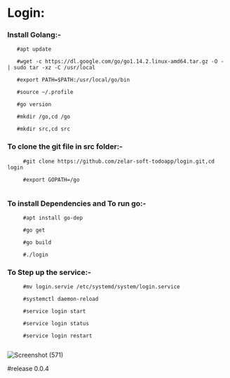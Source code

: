 # Login:

### Install Golang:-
  
  
  ```
     #apt update

     #wget -c https://dl.google.com/go/go1.14.2.linux-amd64.tar.gz -O - | sudo tar -xz -C /usr/local

     #export PATH=$PATH:/usr/local/go/bin

     #source ~/.profile

     #go version

     #mkdir /go,cd /go

     #mkdir src,cd src
  ```  

### To clone the git file in src folder:-

```
     #git clone https://github.com/zelar-soft-todoapp/login.git,cd login

     #export GOPATH=/go
    
``` 
   

### To install Dependencies and To run go:-

```
     #apt install go-dep

     #go get

     #go build

     #./login
```


### To Step up  the service:-

```
     #mv login.servie /etc/systemd/system/login.service
    
     #systemctl daemon-reload
    
     #service login start

     #service login status
    
     #service login restart
    
```




![Screenshot (571)](https://user-images.githubusercontent.com/82635540/116516918-d76da480-a8eb-11eb-8bcf-c1e600c6bc1b.png)

#release 0.0.4

